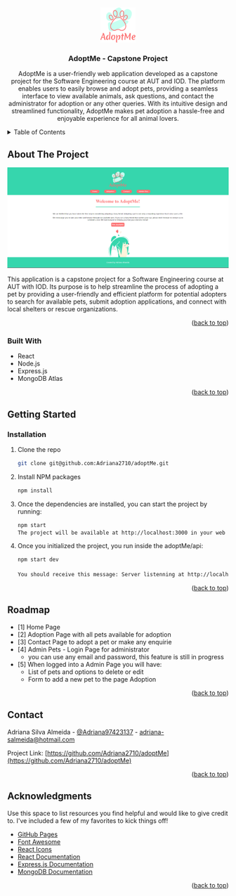 <a name="readme-top"></a>
<!-- PROJECT LOGO -->
<br />
<div align="center">
  <img src="./public/images/logos/logo.svg" alt="Logo" width="80" height="80">
  
  <h3 align="center">AdoptMe - Capstone Project</h3>

  <p align="center">
    AdoptMe is a user-friendly web application developed as a capstone project for the Software Engineering course at AUT and IOD. The platform enables users to easily browse and adopt pets, providing a seamless interface to view available animals, ask questions, and contact the administrator for adoption or any other queries. With its intuitive design and streamlined functionality, AdoptMe makes pet adoption a hassle-free and enjoyable experience for all animal lovers.
  </p>
</div>



<!-- TABLE OF CONTENTS -->
<details>
  <summary>Table of Contents</summary>
  <ol>
    <li>
      <a href="#about-the-project">About The Project</a>
      <ul>
        <li><a href="#built-with">Built With</a></li>
      </ul>
    </li>
    <li>
      <a href="#getting-started">Getting Started</a>
      <ul>
        <li><a href="#installation">Installation</a></li>
      </ul>
    </li>
    <li><a href="#roadmap">Roadmap</a></li>
    <li><a href="#contact">Contact</a></li>
    <li><a href="#acknowledgments">Acknowledgments</a></li>
  </ol>
</details>

<!-- ABOUT THE PROJECT -->
## About The Project

![AdoptMe](./public/images/screenshot/adoptme.png)

This application is a capstone project for a Software Engineering course at AUT with IOD. Its purpose is to help streamline the process of adopting a pet by providing a user-friendly and efficient platform for potential adopters to search for available pets, submit adoption applications, and connect with local shelters or rescue organizations.

<p align="right">(<a href="#readme-top">back to top</a>)</p>

### Built With

* React
* Node.js
* Express.js
* MongoDB Atlas

<p align="right">(<a href="#readme-top">back to top</a>)</p>

<!-- GETTING STARTED -->
## Getting Started
### Installation

1. Clone the repo
   ```sh
   git clone git@github.com:Adriana2710/adoptMe.git
   ```
3. Install NPM packages
   ```sh
   npm install
   ```
4. Once the dependencies are installed, you can start the project by running:
    ```sh
    npm start
    The project will be available at http://localhost:3000 in your web browser. Front-End.
    ```
5. Once you initialized the project, you run inside the adoptMe/api:
    ```sh
    npm start dev
    
    You should receive this message: Server listenning at http://localhost:3001 / successful connection to the database
    ```


<p align="right">(<a href="#readme-top">back to top</a>)</p>

<!-- ROADMAP -->
## Roadmap

- [1] Home Page
- [2] Adoption Page with all pets available for adoption
- [3] Contact Page to adopt a pet or make any enquirie 
- [4] Admin Pets - Login Page for administrator
    * you can use any email and password, this feature is still in progress
- [5] When logged into a Admin Page you will have:
    * List of pets and options to delete or edit
    * Form to add a new pet to the page Adoption
    
<p align="right">(<a href="#readme-top">back to top</a>)</p>

<!-- CONTACT -->
## Contact

Adriana Silva Almeida - [@Adriana97423137](https://twitter.com/Adriana97423137) - adriana-salmeida@hotmail.com

Project Link: [https://github.com/Adriana2710/adoptMe](https://github.com/Adriana2710/adoptMe)

<p align="right">(<a href="#readme-top">back to top</a>)</p>

<!-- ACKNOWLEDGMENTS -->
## Acknowledgments

Use this space to list resources you find helpful and would like to give credit to. I've included a few of my favorites to kick things off!

* [GitHub Pages](https://pages.github.com)
* [Font Awesome](https://fontawesome.com)
* [React Icons](https://react-icons.github.io/react-icons/search)
* [React Documentation](https://legacy.reactjs.org/docs/getting-started.html)
* [Express.js Documentation](https://expressjs.com/)
* [MongoDB Documentation](https://www.mongodb.com/docs/)


<p align="right">(<a href="#readme-top">back to top</a>)</p>





